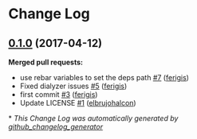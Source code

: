 # Change Log

## [0.1.0](https://github.com/inaka/emarkdown/tree/0.1.0) (2017-04-12)
**Merged pull requests:**

- use rebar variables to set the deps path [\#7](https://github.com/inaka/emarkdown/pull/7) ([ferigis](https://github.com/ferigis))
- Fixed dialyzer issues [\#5](https://github.com/inaka/emarkdown/pull/5) ([ferigis](https://github.com/ferigis))
- first commit [\#3](https://github.com/inaka/emarkdown/pull/3) ([ferigis](https://github.com/ferigis))
- Update LICENSE [\#1](https://github.com/inaka/emarkdown/pull/1) ([elbrujohalcon](https://github.com/elbrujohalcon))



\* *This Change Log was automatically generated by [github_changelog_generator](https://github.com/skywinder/Github-Changelog-Generator)*